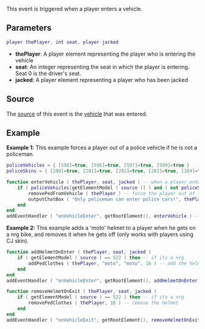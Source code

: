 This event is triggered when a player enters a vehicle.

Parameters
----------

``` lua
player thePlayer, int seat, player jacked
```

-   **thePlayer**: A player element representing the player who is entering the vehicle
-   **seat**: An integer representing the seat in which the player is entering. Seat 0 is the driver's seat.
-   **jacked**: A player element representing a player who has been jacked

Source
------

The [source](/event_system#Event_source.md "wikilink") of this event is the [vehicle](/vehicle.md "wikilink") that was entered.

Example
-------

**Example 1:** This example forces a player out of a police vehicle if he is not a policeman.

``` lua
policeVehicles = { [598]=true, [596]=true, [597]=true, [599]=true }
policeSkins = { [280]=true, [281]=true, [282]=true, [283]=true, [284]=true, [285]=true, [286]=true }

function enterVehicle ( thePlayer, seat, jacked ) -- when a player enters a vehicle
    if ( policeVehicles[getElementModel ( source )] ) and ( not policeSkins[getElementModel ( thePlayer )] ) then -- if the vehicle is one of 4 police cars, and the skin is not a police skin
        removePedFromVehicle ( thePlayer ) -- force the player out of the vehicle
        outputChatBox ( "Only policeman can enter police cars!", thePlayer ) -- and tell the player why
    end
end
addEventHandler ( "onVehicleEnter", getRootElement(), enterVehicle ) -- add an event handler for onVehicleEnter
```

**Example 2:** This example adds a 'moto' helmet to a player when he gets on a nrg bike, and removes it when he gets off (only works with players using CJ skin).

``` lua
function addHelmetOnEnter ( thePlayer, seat, jacked )
    if ( getElementModel ( source ) == 522 ) then -- if its a nrg
        addPedClothes ( thePlayer, "moto", "moto", 16 ) -- add the helmet
    end
end
addEventHandler ( "onVehicleEnter", getRootElement(), addHelmetOnEnter )

function removeHelmetOnExit ( thePlayer, seat, jacked )
    if ( getElementModel ( source ) == 522 ) then -- if its a nrg
        removePedClothes ( thePlayer, 16 ) -- remove the helmet
    end
end
addEventHandler ( "onVehicleExit", getRootElement(), removeHelmetOnExit )
```

